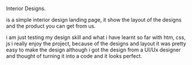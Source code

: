 Interior Designs.

is a simple interior design landing page, 
it show the layout of the designs and the product you can get from us.

i am just testing my design skill and what i have learnt so far with htm, css, js
i really enjoy the project, because of the designs and layout
it was pretty easy to make the design although i got the design from a UI/Ux designer
and thought of turning it into a code and it looks perfect.
